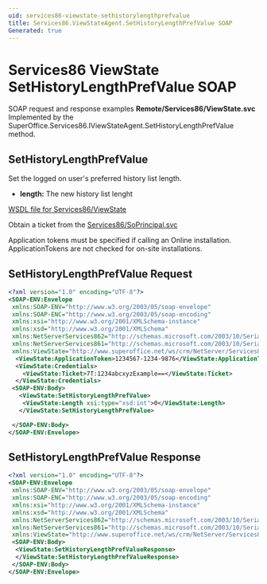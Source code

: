 ```yaml
---
uid: services86-viewstate-sethistorylengthprefvalue
title: Services86.ViewStateAgent.SetHistoryLengthPrefValue SOAP
Generated: true
---
```


# Services86 ViewState SetHistoryLengthPrefValue SOAP

SOAP request and response examples **Remote/Services86/ViewState.svc**
Implemented by the <see cref="M:SuperOffice.Services86.IViewStateAgent.SetHistoryLengthPrefValue">SuperOffice.Services86.IViewStateAgent.SetHistoryLengthPrefValue</see> method.

## SetHistoryLengthPrefValue

Set the logged on user's preferred history list length.

* **length:** The new history list lenght



[WSDL file for Services86/ViewState](../Services86-ViewState.md)

Obtain a ticket from the [Services86/SoPrincipal.svc](../SoPrincipal/index.md)

Application tokens must be specified if calling an Online installation. ApplicationTokens are not checked for on-site installations.

## SetHistoryLengthPrefValue Request

```xml
<?xml version="1.0" encoding="UTF-8"?>
<SOAP-ENV:Envelope
 xmlns:SOAP-ENV="http://www.w3.org/2003/05/soap-envelope"
 xmlns:SOAP-ENC="http://www.w3.org/2003/05/soap-encoding"
 xmlns:xsi="http://www.w3.org/2001/XMLSchema-instance"
 xmlns:xsd="http://www.w3.org/2001/XMLSchema"
 xmlns:NetServerServices862="http://schemas.microsoft.com/2003/10/Serialization/Arrays"
 xmlns:NetServerServices861="http://schemas.microsoft.com/2003/10/Serialization/"
 xmlns:ViewState="http://www.superoffice.net/ws/crm/NetServer/Services86">
  <ViewState:ApplicationToken>1234567-1234-9876</ViewState:ApplicationToken>
  <ViewState:Credentials>
    <ViewState:Ticket>7T:1234abcxyzExample==</ViewState:Ticket>
  </ViewState:Credentials>
 <SOAP-ENV:Body>
   <ViewState:SetHistoryLengthPrefValue>
    <ViewState:Length xsi:type="xsd:int">0</ViewState:Length>
   </ViewState:SetHistoryLengthPrefValue>

 </SOAP-ENV:Body>
</SOAP-ENV:Envelope>

```


## SetHistoryLengthPrefValue Response

```xml
<?xml version="1.0" encoding="UTF-8"?>
<SOAP-ENV:Envelope
 xmlns:SOAP-ENV="http://www.w3.org/2003/05/soap-envelope"
 xmlns:SOAP-ENC="http://www.w3.org/2003/05/soap-encoding"
 xmlns:xsi="http://www.w3.org/2001/XMLSchema-instance"
 xmlns:xsd="http://www.w3.org/2001/XMLSchema"
 xmlns:NetServerServices862="http://schemas.microsoft.com/2003/10/Serialization/Arrays"
 xmlns:NetServerServices861="http://schemas.microsoft.com/2003/10/Serialization/"
 xmlns:ViewState="http://www.superoffice.net/ws/crm/NetServer/Services86">
 <SOAP-ENV:Body>
  <ViewState:SetHistoryLengthPrefValueResponse>
  </ViewState:SetHistoryLengthPrefValueResponse>
 </SOAP-ENV:Body>
</SOAP-ENV:Envelope>

```


